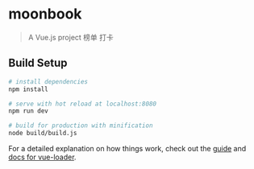 # moonbook

> A Vue.js project 
> 榜单
> 打卡

## Build Setup

``` bash
# install dependencies
npm install

# serve with hot reload at localhost:8080
npm run dev

# build for production with minification
node build/build.js

```

For a detailed explanation on how things work, check out the [guide](http://vuejs-templates.github.io/webpack/) and [docs for vue-loader](http://vuejs.github.io/vue-loader).
